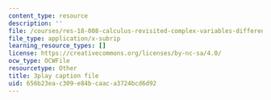 ```yaml
---
content_type: resource
description: ''
file: /courses/res-18-008-calculus-revisited-complex-variables-differential-equations-and-linear-algebra-fall-2011/656b23eac309e84bcaaca3724bcd6d92_6UXba5MKsfc.srt
file_type: application/x-subrip
learning_resource_types: []
license: https://creativecommons.org/licenses/by-nc-sa/4.0/
ocw_type: OCWFile
resourcetype: Other
title: 3play caption file
uid: 656b23ea-c309-e84b-caac-a3724bcd6d92
---
```

